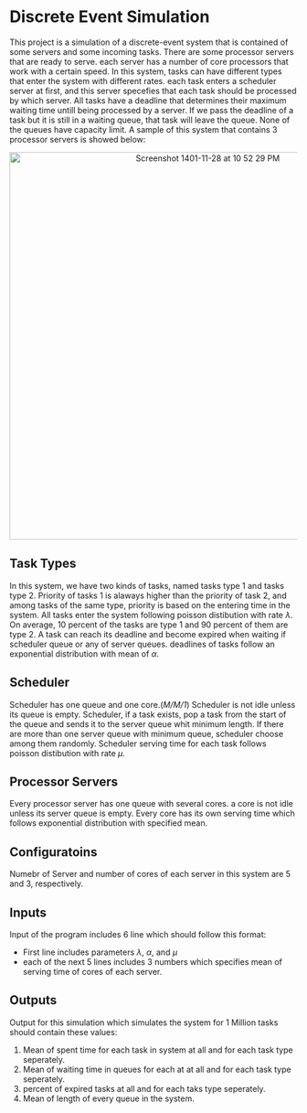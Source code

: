 # Discrete Event Simulation
This project is a simulation of a discrete-event system that is contained of some servers and some incoming tasks. There are some processor servers that are ready to serve. each server has a number of core processors that work with a certain speed. In this system, tasks can have different types that enter the system with different rates. each task enters a scheduler server at first, and this server specefies that each task should be processed by which server. All tasks have a deadline that determines their maximum waiting time untill being processed by a server. If we pass the deadline of a task but it is still in a waiting queue, that task will leave the queue. None of the queues have capacity limit. A sample of this system that contains 3 processor servers is showed below:
<p align="center">
<img width="678" alt="Screenshot 1401-11-28 at 10 52 29 PM" src="https://user-images.githubusercontent.com/45389988/219783564-65a116a6-2623-4945-86ce-494911c591bd.png">
</p>


## Task Types
In this system, we have two kinds of tasks, named tasks type 1 and tasks type 2. Priority of tasks 1 is alaways higher than the priority of task 2, and among tasks of the same type, priority is based on the entering time in the system. All tasks enter the system following poisson distibution with rate $\lambda$. On average, 10 percent of the tasks are type 1 and 90 percent of them are type 2. A task can reach its deadline and become expired when waiting if scheduler queue or any of server queues. deadlines of tasks follow an exponential distribution with mean of $\alpha$.

## Scheduler
Scheduler has one queue and one core.(_M/M/1_) Scheduler is not idle unless its queue is empty. Scheduler, if a task exists, pop a task from the start of the queue and sends it to the server queue whit minimum length. If there are more than one server queue with minimum queue, scheduler choose among them randomly. Scheduler serving time for each task follows poisson distibution with rate $\mu$.

## Processor Servers
Every processor server has one queue with several cores. a core is not idle unless its server queue is empty. Every core has its own serving time which follows exponential distribution with specified mean. 

## Configuratoins
Numebr of Server and number of cores of each server in this system are 5 and 3, respectively.

## Inputs
Input of the program includes 6 line which should follow this format:
- First line includes parameters $\lambda$, $\alpha$, and $\mu$
- each of the next 5 lines includes 3 numbers which specifies mean of serving time of cores of each server.

## Outputs
Output for this simulation which simulates the system for 1 Million tasks should contain these values:
1. Mean of spent time for each task in system at all and for each task type seperately.
2. Mean of waiting time in queues for each at at all and for each task type seperately.
3. percent of expired tasks at all and for each taks type seperately.
4. Mean of length of every queue in the system.
